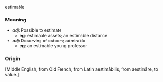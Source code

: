 estimable
### Meaning
+ _adj_: Possible to estimate
	+ __eg__: estimable assets; an estimable distance
+ _adj_: Deserving of esteem; admirable
	+ __eg__: an estimable young professor

### Origin

[Middle English, from Old French, from Latin aestimābilis, from aestimāre, to value.]
